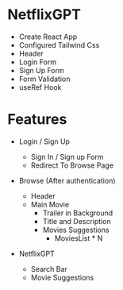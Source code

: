 # NetflixGPT
- Create React App
- Configured Tailwind Css
- Header
- Login Form
- Sign Up Form
- Form Validation
- useRef Hook


# Features
- Login / Sign Up
    - Sign In / Sign up Form
    - Redirect To Browse Page
- Browse (After authentication)
    - Header
    - Main Movie
        - Trailer in Background
        - Title and Description
        - Movies Suggestions
            - MoviesList * N

- NetflixGPT
    - Search Bar
    - Movie Suggestions